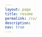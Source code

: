 ```yaml
---
layout: page
title: resume
permalink: /cv/
description:
nav: true
---
```



<!-- - [Download Resume ](/assets/pdf/RohanDoshiResume.pdf) -->


<!-- <br> -->

<!-- {% include embedpdf.html source="https://drive.google.com/file/d/1adiSFK4NkFyDmMPDF3REhVIkQP5Wt_Gy/preview" width=100 height=800 %} -->

<object data="{{ site.url }}{{ site.baseurl }}/assets/pdf/RohanDoshiResume.pdf" width="100%"
height="600" type="application/pdf"></object>



<!-- <object data="assets/pdf/sdaza_resume.pdf" width="100" height="800" type='application/pdf'></object> -->
